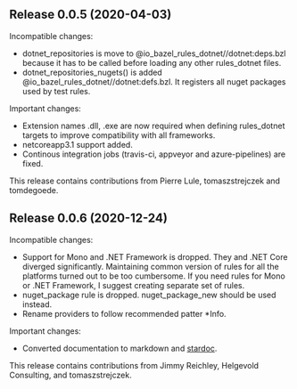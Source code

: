 Release 0.0.5 (2020-04-03)
--------------------------

Incompatible changes:

  - dotnet_repositories is move to @io_bazel_rules_dotnet//dotnet:deps.bzl
    because it has to be called before loading any other rules_dotnet files.
  - dotnet_repositories_nugets() is added @io_bazel_rules_dotnet//dotnet:defs.bzl.
    It registers all nuget packages used by test rules.

Important changes:

  - Extension names .dll, .exe are now required when defining rules_dotnet targets
    to improve compatibility with all frameworks.   
  - netcoreapp3.1 support added.
  - Continous integration jobs (travis-ci, appveyor and azure-pipelines) are fixed.

This release contains contributions from Pierre Lule, tomaszstrejczek and tomdegoede.

Release 0.0.6 (2020-12-24)
--------------------------

Incompatible changes:

  - Support for Mono and .NET Framework is dropped. They and .NET Core diverged significantly.
    Maintaining common version of rules for all the platforms turned out to be too cumbersome.
    If you need rules for Mono or .NET Framework, I suggest creating separate set of rules.
  - nuget_package rule is dropped. nuget_package_new should be used instead.
  - Rename providers to follow recommended patter *Info.

Important changes:

  - Converted documentation to markdown and [stardoc](https://github.com/bazelbuild/stardoc).   


This release contains contributions from Jimmy Reichley, Helgevold Consulting, and tomaszstrejczek.
